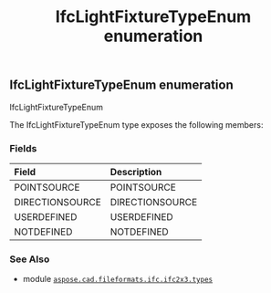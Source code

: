 ﻿---
title: IfcLightFixtureTypeEnum enumeration
second_title: Aspose.CAD for Python via .NET API References
description: 
type: docs
weight: 2490
url: /aspose.cad.fileformats.ifc.ifc2x3.types/ifclightfixturetypeenum/
is_root: false
---

## IfcLightFixtureTypeEnum enumeration

IfcLightFixtureTypeEnum



The IfcLightFixtureTypeEnum type exposes the following members:

### Fields
| Field | Description |
| :- | :- |
| POINTSOURCE | POINTSOURCE |
| DIRECTIONSOURCE | DIRECTIONSOURCE |
| USERDEFINED | USERDEFINED |
| NOTDEFINED | NOTDEFINED |



### See Also
* module [`aspose.cad.fileformats.ifc.ifc2x3.types`](..)
